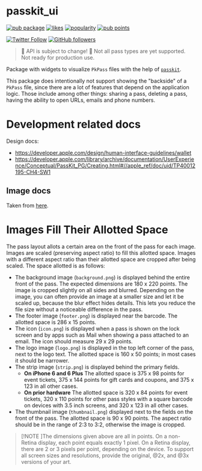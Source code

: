 # passkit_ui

[![pub package](https://img.shields.io/pub/v/passkit_ui.svg)](https://pub.dev/packages/passkit_ui)
[![likes](https://img.shields.io/pub/likes/passkit_ui)](https://pub.dev/packages/passkit_ui/score)
[![popularity](https://img.shields.io/pub/popularity/passkit_ui)](https://pub.dev/packages/passkit_ui/score)
[![pub points](https://img.shields.io/pub/points/passkit_ui)](https://pub.dev/packages/passkit_ui/score)

[![Twitter Follow](https://img.shields.io/twitter/follow/ue_man?style=social)](https://twitter.com/ue_man)
[![GitHub followers](https://img.shields.io/github/followers/ueman?style=social)](https://github.com/ueman)

> 🚧 API is subject to change! 🚧
> Not all pass types are yet supported. Not ready for production use.

Package with widgets to visualize `PkPass` files with the help of [`passkit`](https://pub.dev/packages/passkit).

This package does intentionally not support showing the "backside" of a `PkPass` file, since there are a lot of features that depend on the application logic.
Those include among other things: sharing a pass, deleting a pass, having the ability to open URLs, emails and phone numbers.

# Development related docs

Design docs: 
- https://developer.apple.com/design/human-interface-guidelines/wallet
- https://developer.apple.com/library/archive/documentation/UserExperience/Conceptual/PassKit_PG/Creating.html#//apple_ref/doc/uid/TP40012195-CH4-SW1


## Image docs

Taken from [here](https://developer.apple.com/library/archive/documentation/UserExperience/Conceptual/PassKit_PG/Creating.html#//apple_ref/doc/uid/TP40012195-CH4-SW1).

# Images Fill Their Allotted Space
The pass layout allots a certain area on the front of the pass for each image. Images are scaled (preserving aspect ratio) to fill this allotted space. Images with a different aspect ratio than their allotted space are cropped after being scaled. The space allotted is as follows:

- The background image (`background.png`) is displayed behind the entire front of the pass. The expected dimensions are 180 x 220 points. The image is cropped slightly on all sides and blurred. Depending on the image, you can often provide an image at a smaller size and let it be scaled up, because the blur effect hides details. This lets you reduce the file size without a noticeable difference in the pass.
- The footer image (`footer.png`) is displayed near the barcode. The allotted space is 286 x 15 points.
- The icon (`icon.png`) is displayed when a pass is shown on the lock screen and by apps such as Mail when showing a pass attached to an email. The icon should measure 29 x 29 points.
- The logo image (`logo.png`) is displayed in the top left corner of the pass, next to the logo text. The allotted space is 160 x 50 points; in most cases it should be narrower.
- The strip image (`strip.png`) is displayed behind the primary fields.
  - **On iPhone 6 and 6 Plus** The allotted space is 375 x 98 points for event tickets, 375 x 144 points for gift cards and coupons, and 375 x 123 in all other cases.
  - **On prior hardware** The allotted space is 320 x 84 points for event tickets, 320 x 110 points for other pass styles with a square barcode on devices with 3.5 inch screens, and 320 x 123 in all other cases.
- The thumbnail image (`thumbnail.png`) displayed next to the fields on the front of the pass. The allotted space is 90 x 90 points. The aspect ratio should be in the range of 2:3 to 3:2, otherwise the image is cropped.

> [!NOTE ]The dimensions given above are all in points. On a non-Retina display, each point equals exactly 1 pixel. On a Retina display, there are 2 or 3 pixels per point, depending on the device. To support all screen sizes and resolutions, provide the original, @2x, and @3x versions of your art.

